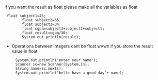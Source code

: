 if you want the result as float please make all the variables as float

```
 float subject1=45;
        float subject2=65;
        float subject3=34;
        float cgpa=subject3+subject2+subject1;
        float result=cgpa/30;
        System.out.println(result);
```

- Operations between integers cant be float wvwn if you store the result value in float

```
     System.out.println("enter your name");
     Scanner sc=new Scanner(System.in);
     String name=sc.next();
     System.out.println("hello have a good day"+ name);
```

